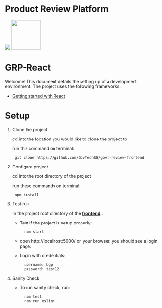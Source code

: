 # Product Review Platform

<a href="https://teamcity.gahmen.tech/viewType.html?buildTypeId=ProductReviewPlatform_UnitTest&guest=1"> 
<img src="https://teamcity.gahmen.tech/app/rest/builds/buildType(id:ProductReviewPlatform_UnitTest)/statusIcon"/>
</a>

<img src="public/favicon.png" width="96" />

# GRP-React

Welcome! This document details the setting up of a development environment. The project uses the following frameworks:

* [Getting started with React](https://facebook.github.io/react/docs/getting-started.html)

# Setup

1. Clone the project

	cd into the location you would like to clone the project to

	run this command on terminal: 

		git clone https://github.com/GovTechSG/govt-review-frontend

1. Configure project

	cd into the root directory of the project

	run these commands on terminal: 

		npm install
  
1. Test run

	In the project root directory of the [**frontend**](https://github.com/GovTechSG/govt-review-frontend)..

	- Test if the project is setup properly:
		
			npm start

	- open http://localhost:5000/ on your browser. you should see a login page.

	- Login with credentials:
		
			username: bgp
			password: test12

1. Sanity Check

	- To run sanity check, run:

			npm test
			npm run eslint